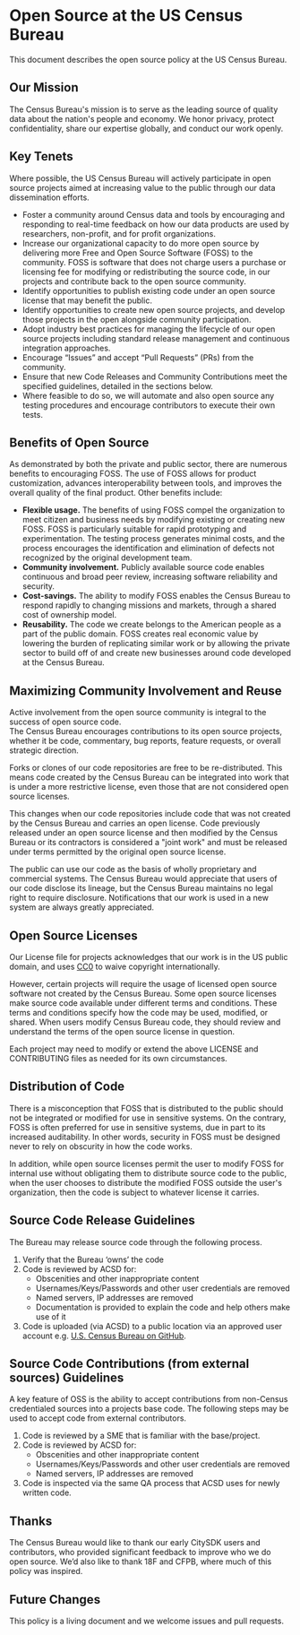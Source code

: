 # Open Source at the US Census Bureau

This document describes the open source policy at the US Census Bureau.

## Our Mission

The Census Bureau's mission is to serve as the leading source of quality data about the nation's people and economy. We honor privacy, protect confidentiality, share our expertise globally, and conduct our work openly.

## Key Tenets

Where possible, the US Census Bureau will actively participate in open source projects aimed at increasing value to the public through our data dissemination efforts.  

* Foster a community around Census data and tools by encouraging and responding to real-time feedback on how our data products are used by researchers, non-profit, and for profit organizations.  
* Increase our organizational capacity to do more open source by delivering more Free and Open Source Software (FOSS) to the community. FOSS is software that does not charge users a purchase or licensing fee for modifying or redistributing the source code, in our projects and contribute back to the open source community.
* Identify opportunities to publish existing code under an open source license that may benefit the public.
* Identify opportunities to create new open source projects, and develop those projects in the open alongside community participation.  
* Adopt industry best practices for managing the lifecycle of our open source projects including standard release management and continuous integration approaches.
* Encourage “Issues” and accept “Pull Requests” (PRs) from the community.  
* Ensure that new Code Releases and Community Contributions meet the specified guidelines, detailed in the sections below.  
* Where feasible to do so, we will automate and also open source any testing procedures and encourage contributors to execute their own tests.

## Benefits of Open Source

As demonstrated by both the private and public sector, there are numerous benefits to encouraging FOSS. The use of FOSS allows for product customization, advances interoperability between tools, and improves the overall quality of the final product. Other benefits include:

* **Flexible usage.** The benefits of using FOSS compel the organization to meet citizen and business needs by modifying existing or creating new FOSS. FOSS is particularly suitable for rapid prototyping and experimentation. The testing process generates minimal costs, and the process encourages the identification and elimination of defects not recognized by the original development team.
* **Community involvement.** Publicly available source code enables continuous and broad peer review, increasing software reliability and security.
* **Cost-savings.** The ability to modify FOSS enables the Census Bureau to respond rapidly to changing missions and markets, through a shared cost of ownership model.
* **Reusability.** The code we create belongs to the American people as a part of the public domain.  FOSS creates real economic value by lowering the burden of replicating similar work or by allowing the private sector to build off of and create new businesses around code developed at the Census Bureau.

## Maximizing Community Involvement and Reuse

Active involvement from the open source community is integral to the success of open source code.  
The Census Bureau encourages contributions to its open source projects, whether it be code, commentary, bug reports, feature requests, or overall strategic direction.

Forks or clones of our code repositories are free to be re-distributed. This means code created by the Census Bureau can be integrated into work that is under a more restrictive license, even those that are not considered open source licenses.

This changes when our code repositories include code that was not created by the Census Bureau and carries an open license. Code previously released under an open source license and then modified by the Census Bureau or its contractors is considered a "joint work" and must be released under terms permitted by the original open source license.

The public can use our code as the basis of wholly proprietary and commercial systems. The Census Bureau would appreciate that users of our code disclose its lineage, but the Census Bureau maintains no legal right to require disclosure. Notifications that our work is used in a new system are always greatly appreciated.

## Open Source Licenses

Our License file for projects acknowledges that our work is in the US public domain, and uses [CC0](https://creativecommons.org/publicdomain/zero/1.0/) to waive copyright internationally.

However, certain projects will require the usage of licensed open source software not created by the Census Bureau. Some open source licenses make source code available under different terms and conditions. These terms and conditions specify how the code may be used, modified, or shared. When users modify Census Bureau code, they should review and understand the terms of the open source license in question.

Each project may need to modify or extend the above LICENSE and CONTRIBUTING files as needed for its own circumstances.

## Distribution of Code

There is a misconception that FOSS that is distributed to the public should not be integrated or modified for use in sensitive systems. On the contrary, FOSS is often preferred for use in sensitive systems, due in part to its increased auditability. In other words, security in FOSS must be designed never to rely on obscurity in how the code works.

In addition, while open source licenses permit the user to modify FOSS for internal use without obligating them to distribute source code to the public, when the user chooses to distribute the modified FOSS outside the user's organization, then the code is subject to whatever license it carries.

## Source Code Release Guidelines

The Bureau may release source code through the following process.

1. Verify that the Bureau ‘owns’ the code
1. Code is reviewed by ACSD for:
    * Obscenities and other inappropriate content
    * Usernames/Keys/Passwords and other user credentials are removed
    * Named servers, IP addresses are removed
    * Documentation is provided to explain the code and help others make use of it
1. Code is uploaded (via ACSD) to a public location via an approved user account e.g. [U.S. Census Bureau on GitHub](https://github.com/uscensusbureau).

## Source Code Contributions (from external sources) Guidelines

A key feature of OSS is the ability to accept contributions from non-Census credentialed sources into a projects base code. The following steps may be used to accept code from external contributors.

1. Code is reviewed by a SME that is familiar with the base/project.
1. Code is reviewed by ACSD for:
    * Obscenities and other inappropriate content
    * Usernames/Keys/Passwords and other user credentials are removed
    * Named servers, IP addresses are removed
1. Code is inspected via the same QA process that ACSD uses for newly written code.

## Thanks

The Census Bureau would like to thank our early CitySDK users and contributors, who provided significant feedback to improve who we do open source.  We’d also like to thank 18F and CFPB, where much of this policy was inspired.

## Future Changes

This policy is a living document and we welcome issues and pull requests.
